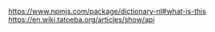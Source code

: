https://www.npmjs.com/package/dictionary-nl#what-is-this
https://en.wiki.tatoeba.org/articles/show/api
